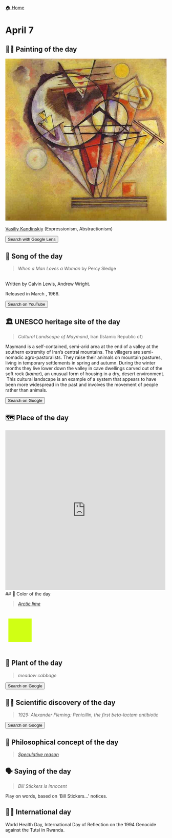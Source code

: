 
[🏠 Home](../../index.md)

# April 7

## 🧑‍🎨 Painting of the day

<img width="600" src="../img/Vasiliy_Kandinskiy_5.jpg">

[Vasiliy Kandinskiy](http://en.wikipedia.org/wiki/Wassily_Kandinsky) (Expressionism, Abstractionism)

<button class="btn btn-success"
onclick=" window.open('https://lens.google.com/uploadbyurl?url=https://iretes.github.io/one-a-day/data/img/Vasiliy_Kandinskiy_5.jpg','_blank')">
Search with Google Lens
</button>

## 🎼 Song of the day

> *When a Man Loves a Woman*
by Percy Sledge

<br />Written by Calvin Lewis, Andrew Wright.

Released in March , 1966.

<button class="btn btn-success"
onclick=" window.open('http://www.youtube.com/search?q=When a Man Loves a Woman by Percy Sledge','_blank')">
Search on YouTube
</button>

## 🏛️ UNESCO heritage site of the day

> *Cultural Landscape of Maymand*, Iran (Islamic Republic of)

<p><span>Maymand is a self-contained, semi-arid area at the end of a valley at the southern extremity of Iran’s central mountains. The villagers are semi-nomadic agro-pastoralists. They raise their animals on mountain pastures, living in temporary settlements in spring and autumn. During the winter months they live lower down the valley in cave dwellings carved out of the soft rock (</span><em>kamar</em><span>), an unusual form of housing in a dry, desert environment.  This cultural landscape is an example of a system that appears to have been more widespread in the past and involves the movement of people rather than animals.</span></p>

<button class="btn btn-success"
onclick=" window.open('http://www.google.com/search?q=Cultural Landscape of Maymand','_blank')">
Search on Google
</button>

## 🗺️ Place of the day

<iframe
src="https://www.mapcrunch.com"
name="mapcrunch"
width="500"
height="500"
allowTransparency="true"
scrolling="no"
frameborder="0"
>
</iframe>
## 🎨 Color of the day

> *[Arctic lime](https://en.wikipedia.org/wiki/Lime_(color)#Arctic_lime)*

<div style="color:#D0FF14; font-size: 100px;">&#9632;</div>

## 🌿 Plant of the day

> *meadow cabbage*

<button class="btn btn-success"
onclick=" window.open('http://www.google.com/search?q=meadow cabbage','_blank')">
Search on Google
</button>

## 🧑‍🔬 Scientific discovery of the day

> *1929: Alexander Fleming: Penicillin, the first beta-lactam antibiotic*

<button class="btn btn-success"
onclick=" window.open('http://www.google.com/search?q=1929: Alexander Fleming: Penicillin, the first beta-lactam antibiotic','_blank')">
Search on Google
</button>

## 💭 Philosophical concept of the day

> *[Speculative reason](https://en.wikipedia.org/wiki/Speculative_reason)*

## 🗣️ Saying of the day

> *Bill Stickers is innocent*

Play on words, based on 'Bill Stickers...' notices.

## 🏳️‍🌈 International day

World Health Day, International Day of Reflection on the 1994 Genocide against the Tutsi in Rwanda.